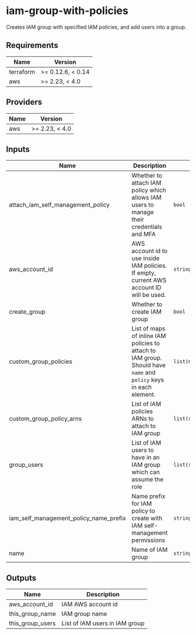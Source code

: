 # iam-group-with-policies

Creates IAM group with specified IAM policies, and add users into a group.

<!-- BEGINNING OF PRE-COMMIT-TERRAFORM DOCS HOOK -->
## Requirements

| Name | Version |
|------|---------|
| terraform | >= 0.12.6, < 0.14 |
| aws | >= 2.23, < 4.0 |

## Providers

| Name | Version |
|------|---------|
| aws | >= 2.23, < 4.0 |

## Inputs

| Name | Description | Type | Default | Required |
|------|-------------|------|---------|:--------:|
| attach\_iam\_self\_management\_policy | Whether to attach IAM policy which allows IAM users to manage their credentials and MFA | `bool` | `true` | no |
| aws\_account\_id | AWS account id to use inside IAM policies. If empty, current AWS account ID will be used. | `string` | `""` | no |
| create\_group | Whether to create IAM group | `bool` | `true` | no |
| custom\_group\_policies | List of maps of inline IAM policies to attach to IAM group. Should have `name` and `policy` keys in each element. | `list(map(string))` | `[]` | no |
| custom\_group\_policy\_arns | List of IAM policies ARNs to attach to IAM group | `list(string)` | `[]` | no |
| group\_users | List of IAM users to have in an IAM group which can assume the role | `list(string)` | `[]` | no |
| iam\_self\_management\_policy\_name\_prefix | Name prefix for IAM policy to create with IAM self-management permissions | `string` | `"IAMSelfManagement-"` | no |
| name | Name of IAM group | `string` | n/a | yes |

## Outputs

| Name | Description |
|------|-------------|
| aws\_account\_id | IAM AWS account id |
| this\_group\_name | IAM group name |
| this\_group\_users | List of IAM users in IAM group |

<!-- END OF PRE-COMMIT-TERRAFORM DOCS HOOK -->

